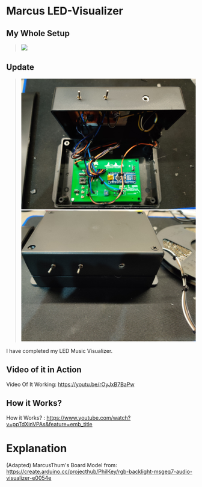 # Marcus LED-Visualizer

## My Whole Setup

> ![](MyLEDSetup.jpg)

## Update

> ![](images/1.jpg)
> ![](images/2.jpg)

I have completed my LED Music Visualizer.

## Video of it in Action

Video Of It Working: https://youtu.be/rOyJxB7BaPw


## How it Works?

How it Works? : https://www.youtube.com/watch?v=ppTdXinVPAs&feature=emb_title

# Explanation
(Adapted) MarcusThum's Board Model from: https://create.arduino.cc/projecthub/PhilKey/rgb-backlight-msgeq7-audio-visualizer-e0054e
